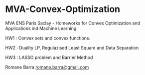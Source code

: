 # MVA-Convex-Optimization

MVA ENS Paris Saclay - Homeworks for Convex Optimization and Applications ind Machine Learning.

HW1 : Convex sets and convex functions.

HW2 : Duality LP, Regulazised Least Square and Data Separation

HW3 : LASSO problem and Barrier Method

Romane Barra romane.barra@gmail.com
